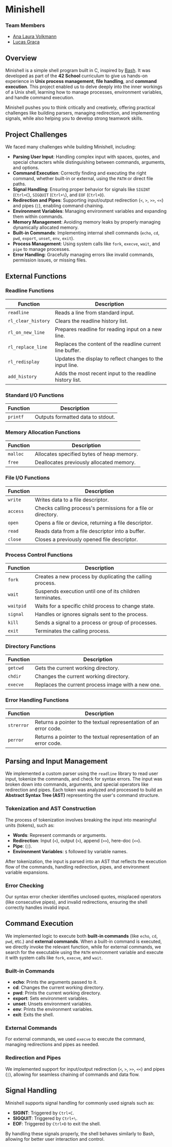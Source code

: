 # Minishell

### Team Members

- [Ana Laura Volkmann](https://github.com/AnaVolkmann)
- [Lucas Graça](https://github.com/gracaflucas)

## Overview

Minishell is a simple shell program built in C, inspired by [Bash](https://en.wikipedia.org/wiki/Bash_(Unix_shell)). It was developed as part of the **42 School** curriculum to give us hands-on experience in **Unix process management**, **file handling**, and **command execution**. This project enabled us to delve deeply into the inner workings of a Unix shell, learning how to manage processes, environment variables, and handle command execution.

Minishell pushes you to think critically and creatively, offering practical challenges like building parsers, managing redirection, and implementing signals, while also helping you to develop strong teamwork skills.

## Project Challenges

We faced many challenges while building Minishell, including:

- **Parsing User Input**: Handling complex input with spaces, quotes, and special characters while distinguishing between commands, arguments, and options.
- **Command Execution**: Correctly finding and executing the right command, whether built-in or external, using the `PATH` or direct file paths.
- **Signal Handling**: Ensuring proper behavior for signals like `SIGINT` (`Ctrl+C`), `SIGQUIT` (`Ctrl+\`), and `EOF` (`Ctrl+D`).
- **Redirection and Pipes**: Supporting input/output redirection (`<`, `>`, `>>`, `<<`) and pipes (`|`), enabling command chaining.
- **Environment Variables**: Managing environment variables and expanding them within commands.
- **Memory Management**: Avoiding memory leaks by properly managing dynamically allocated memory.
- **Built-in Commands**: Implementing internal shell commands (`echo`, `cd`, `pwd`, `export`, `unset`, `env`, `exit`).
- **Process Management**: Using system calls like `fork`, `execve`, `wait`, and `pipe` to manage processes.
- **Error Handling**: Gracefully managing errors like invalid commands, permission issues, or missing files.

## External Functions

### Readline Functions

| Function            | Description                                                   |
| ------------------- | ------------------------------------------------------------- |
| `readline`          | Reads a line from standard input.                             |
| `rl_clear_history`  | Clears the readline history list.                            |
| `rl_on_new_line`    | Prepares readline for reading input on a new line.           |
| `rl_replace_line`   | Replaces the content of the readline current line buffer.    |
| `rl_redisplay`      | Updates the display to reflect changes to the input line.    |
| `add_history`       | Adds the most recent input to the readline history list.     |

### Standard I/O Functions

| Function   | Description                                             |
| ---------- | ------------------------------------------------------- |
| `printf`   | Outputs formatted data to stdout.                       |

### Memory Allocation Functions

| Function   | Description                                             |
| ---------- | ------------------------------------------------------- |
| `malloc`   | Allocates specified bytes of heap memory.               |
| `free`     | Deallocates previously allocated memory.                |

### File I/O Functions

| Function   | Description                                                   |
| ---------- | ------------------------------------------------------------- |
| `write`    | Writes data to a file descriptor.                             |
| `access`   | Checks calling process's permissions for a file or directory. |
| `open`     | Opens a file or device, returning a file descriptor.         |
| `read`     | Reads data from a file descriptor into a buffer.              |
| `close`    | Closes a previously opened file descriptor.                   |

### Process Control Functions

| Function      | Description                                                        |
| ------------- | ------------------------------------------------------------------ |
| `fork`        | Creates a new process by duplicating the calling process.         |
| `wait`        | Suspends execution until one of its children terminates.          |
| `waitpid`     | Waits for a specific child process to change state.               |
| `signal`      | Handles or ignores signals sent to the process.                   |
| `kill`        | Sends a signal to a process or group of processes.                |
| `exit`        | Terminates the calling process.                                   |

### Directory Functions

| Function   | Description                                             |
| ---------- | ------------------------------------------------------- |
| `getcwd`   | Gets the current working directory.                     |
| `chdir`    | Changes the current working directory.                  |
| `execve`   | Replaces the current process image with a new one.      |

### Error Handling Functions

| Function   | Description                                             |
| ---------- | ------------------------------------------------------- |
| `strerror` | Returns a pointer to the textual representation of an error code. |
| `perror`   | Returns a pointer to the textual representation of an error code. |

## Parsing and Input Management

We implemented a custom parser using the `readline` library to read user input, tokenize the commands, and check for syntax errors. The input was broken down into commands, arguments, and special operators like redirection and pipes. Each token was analyzed and processed to build an **Abstract Syntax Tree (AST)** representing the user's command structure.

### Tokenization and AST Construction

The process of tokenization involves breaking the input into meaningful units (tokens), such as:

- **Words**: Represent commands or arguments.
- **Redirection**: Input (`<`), output (`>`), append (`>>`), here-doc (`<<`).
- **Pipe**: (`|`).
- **Environment Variables**: `$` followed by variable names.

After tokenization, the input is parsed into an AST that reflects the execution flow of the commands, handling redirection, pipes, and environment variable expansions.

### Error Checking

Our syntax error checker identifies unclosed quotes, misplaced operators (like consecutive pipes), and invalid redirections, ensuring the shell correctly handles invalid input.

## Command Execution

We implemented logic to execute both **built-in commands** (like `echo`, `cd`, `pwd`, etc.) and **external commands**. When a built-in command is executed, we directly invoke the relevant function, while for external commands, we search for the executable using the `PATH` environment variable and execute it with system calls like `fork`, `execve`, and `wait`.

### Built-in Commands

- **echo**: Prints the arguments passed to it.
- **cd**: Changes the current working directory.
- **pwd**: Prints the current working directory.
- **export**: Sets environment variables.
- **unset**: Unsets environment variables.
- **env**: Prints the environment variables.
- **exit**: Exits the shell.

### External Commands

For external commands, we used `execve` to execute the command, managing redirections and pipes as needed.

### Redirection and Pipes

We implemented support for input/output redirection (`<`, `>`, `>>`, `<<`) and pipes (`|`), allowing for seamless chaining of commands and data flow.

## Signal Handling

Minishell supports signal handling for commonly used signals such as:

- **SIGINT**: Triggered by `Ctrl+C`.
- **SIGQUIT**: Triggered by `Ctrl+\`.
- **EOF**: Triggered by `Ctrl+D` to exit the shell.

By handling these signals properly, the shell behaves similarly to Bash, allowing for better user interaction and control.
